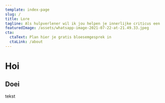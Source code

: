 ```yaml
---
template: index-page
slug: /
title: Lore
tagline: Als hulpverlener wil ik jou helpen je innerlijke criticus een halt toe te roepen en je ondersteunen in het leren zachter te zijn voor jezelf. Om zo weer helemaal in jezelf te kunnen geloven.
featuredImage: /assets/whatsapp-image-2021-07-22-at-21.49.33.jpeg
cta:
  ctaText: Plan hier je gratis bloesemgesprek in
  ctaLink: /about
---
```

# Hoi

## Doei

tekst
